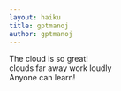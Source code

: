 ```yaml
---
layout: haiku
title: gptmanoj 
author: gptmanoj
---
```

The cloud is so great! <br>
clouds far away work loudly<br>
Anyone can learn! <br>
